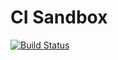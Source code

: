 # CI Sandbox

[![Build Status](https://travis-ci.org/htanjo/ci-sandbox.svg?branch=master)](https://travis-ci.org/htanjo/ci-sandbox)
